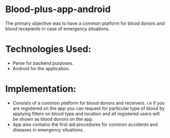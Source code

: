 # Blood-plus-app-android
The primary objective was to have a common platform for blood donors and blood recepients in case of emergency situations.
# Technologies Used:
- Parse for backend purposes.
- Android for the application.
# Implementation:
- Consists of a common platform for blood donors and receivers. i.e if you are registered on the app you can request for particular type of blood by applying filters on blood type and location and all registered users will be shown as blood donors on the app.
- App also contains the first aid procedures for common accidents and diseases in emergency situations.



